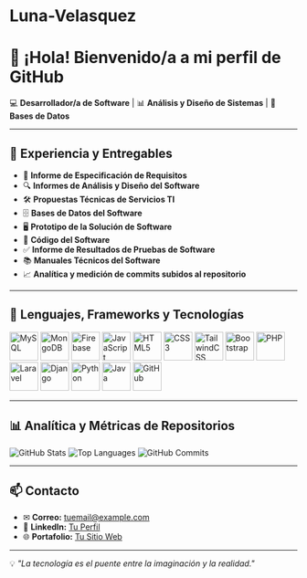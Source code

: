 # Luna-Velasquez
# 👋 ¡Hola! Bienvenido/a a mi perfil de GitHub

💻 **Desarrollador/a de Software** | 📊 **Análisis y Diseño de Sistemas** | 📂 **Bases de Datos**  

---

## 📄 Experiencia y Entregables

- 📑 **Informe de Especificación de Requisitos**
- 🔍 **Informes de Análisis y Diseño del Software**
- 🛠️ **Propuestas Técnicas de Servicios TI**
- 🗄️ **Bases de Datos del Software**
- 🖥️ **Prototipo de la Solución de Software**
- 💾 **Código del Software**
- ✅ **Informe de Resultados de Pruebas de Software**
- 📚 **Manuales Técnicos del Software**
- 📈 **Analítica y medición de commits subidos al repositorio**

---

## 🚀 Lenguajes, Frameworks y Tecnologías

<p align="left">
  <!-- Lenguajes -->
  <img src="https://cdn.jsdelivr.net/gh/devicons/devicon/icons/mysql/mysql-original.svg" alt="MySQL" width="50"/>
  <img src="https://cdn.jsdelivr.net/gh/devicons/devicon/icons/mongodb/mongodb-original.svg" alt="MongoDB" width="50"/>
  <img src="https://cdn.jsdelivr.net/gh/devicons/devicon/icons/firebase/firebase-plain.svg" alt="Firebase" width="50"/>
  <img src="https://cdn.jsdelivr.net/gh/devicons/devicon/icons/javascript/javascript-original.svg" alt="JavaScript" width="50"/>
  <img src="https://cdn.jsdelivr.net/gh/devicons/devicon/icons/html5/html5-original.svg" alt="HTML5" width="50"/>
  <img src="https://cdn.jsdelivr.net/gh/devicons/devicon/icons/css3/css3-original.svg" alt="CSS3" width="50"/>
  <img src="https://cdn.jsdelivr.net/gh/devicons/devicon/icons/tailwindcss/tailwindcss-plain.svg" alt="TailwindCSS" width="50"/>
  <img src="https://cdn.jsdelivr.net/gh/devicons/devicon/icons/bootstrap/bootstrap-original.svg" alt="Bootstrap" width="50"/>
  <img src="https://cdn.jsdelivr.net/gh/devicons/devicon/icons/php/php-original.svg" alt="PHP" width="50"/>
  <img src="https://cdn.jsdelivr.net/gh/devicons/devicon/icons/laravel/laravel-plain.svg" alt="Laravel" width="50"/>
  <img src="https://cdn.jsdelivr.net/gh/devicons/devicon/icons/django/django-plain.svg" alt="Django" width="50"/>
  <img src="https://cdn.jsdelivr.net/gh/devicons/devicon/icons/python/python-original.svg" alt="Python" width="50"/>
  <img src="https://cdn.jsdelivr.net/gh/devicons/devicon/icons/java/java-original.svg" alt="Java" width="50"/>
  <img src="https://cdn.jsdelivr.net/gh/devicons/devicon/icons/github/github-original.svg" alt="GitHub" width="50"/>
</p>

---

## 📊 Analítica y Métricas de Repositorios

![GitHub Stats](https://github-readme-stats.vercel.app/api?username=TU_USUARIO&show_icons=true&theme=radical)
![Top Languages](https://github-readme-stats.vercel.app/api/top-langs/?username=Luna-Velasquez&layout=compact&theme=radical)
![GitHub Commits](https://github-readme-streak-stats.herokuapp.com/?user=Luna-Velasquez&theme=radical)

---

## 📫 Contacto

- ✉ **Correo:** tuemail@example.com  
- 💼 **LinkedIn:** [Tu Perfil](https://linkedin.com/in/tu-perfil)  
- 🌐 **Portafolio:** [Tu Sitio Web](https://tusitio.com)  

---

💡 _"La tecnología es el puente entre la imaginación y la realidad."_
